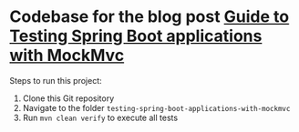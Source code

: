 # Codebase for the blog post [Guide to Testing Spring Boot applications with MockMvc](https://rieckpil.de/guide-to-testing-spring-boot-applications-with-mockmvc/)

Steps to run this project:

1. Clone this Git repository
2. Navigate to the folder `testing-spring-boot-applications-with-mockmvc`
3. Run `mvn clean verify` to execute all tests
